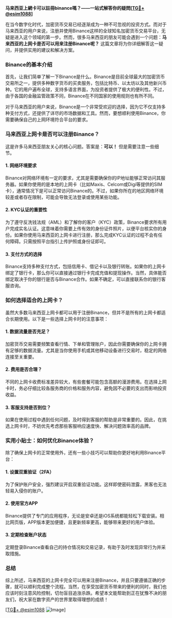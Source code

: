 **马来西亚上網卡可以註冊binance嗎？——一站式解答你的疑問[[TG💪+ @esim1088](https://t.me/s/esim1088)]**

在当今数字化时代，加密货币交易已经逐渐成为一种不可忽视的投资方式。而对于马来西亚的用户来说，注册并使用Binance这样的全球知名加密货币交易平台，无疑是进入这个领域的第一步。然而，很多马来西亚的朋友可能会遇到一个问题：**马来西亚的上网卡是否可以用来注册Binance呢？** 这篇文章将为你详细解答这一疑问，并提供实用的建议和解决方案。

### Binance的基本介绍

首先，让我们简单了解一下Binance是什么。Binance是目前全球最大的加密货币交易所之一，提供多种数字货币的买卖服务，包括比特币、以太坊以及其他新兴币种。它的用户遍布全球，支持多语言界面，为投资者提供了极大的便利性。不过，由于各国的金融监管政策不同，Binance在不同国家的使用规则也有所不同。

对于马来西亚的用户来说，Binance是一个非常受欢迎的选择，因为它不仅支持多种支付方式，还提供了详尽的市场数据和工具。然而，要想顺利使用Binance，你需要确保自己的上网环境符合平台的要求。

### 马来西亚上网卡是否可以注册Binance？

这是许多马来西亚朋友关心的核心问题。答案是：**可以！** 但是需要注意一些细节。

#### 1. 网络环境要求
Binance对网络环境有一定的要求，尤其是需要确保你的IP地址能够正常访问其服务器。如果你使用的是本地的上网卡（比如Maxis、Celcom或Digi等提供的SIM卡），通常情况下是可以正常访问Binance的。不过，如果你所在的地区网络环境较差或者存在限制，可能会导致无法登录或使用某些功能。

#### 2. KYC认证的重要性
为了遵守反洗钱法规（AML）和了解你的客户（KYC）政策，Binance要求所有用户完成实名认证。这意味着你需要上传有效的身份证件照片，以便平台核实你的身份。如果你使用马来西亚的上网卡进行注册，那么完成KYC认证的过程不会有任何障碍。只需按照平台指引上传护照或身份证即可。

#### 3. 支付方式的选择
Binance支持多种支付方式，包括信用卡、借记卡以及银行转账。如果你的上网卡绑定了银行卡，那么你可以直接通过银行卡完成充值和提现操作。当然，具体能否绑定取决于你的银行是否与Binance合作。如果不确定，可以直接联系你的银行客服咨询。

### 如何选择适合的上网卡？

虽然大多数马来西亚上网卡都可以用于注册Binance，但并不是所有的上网卡都适合长期使用。以下是一些选择上网卡时的注意事项：

#### 1. 数据流量是否充足？
加密货币交易需要频繁查看行情、下单和管理账户，因此你需要确保你的上网卡拥有足够的数据流量。尤其是当你使用手机或其他移动设备进行交易时，稳定的网络连接至关重要。

#### 2. 费用是否合理？
不同的上网卡收费标准差异较大，有些套餐可能包含高额的漫游费用。在选择上网卡时，务必仔细比较各服务商的价格和服务内容，避免因不必要的支出而影响投资收益。

#### 3. 客服支持是否到位？
如果在使用过程中遇到任何问题，及时得到客服的帮助是非常重要的。因此，在挑选上网卡时，不妨优先考虑那些客服响应速度快、解决问题效率高的品牌。

### 实用小贴士：如何优化Binance体验？

除了确保上网卡的正常使用外，还有一些小技巧可以帮助你更好地利用Binance平台：

#### 1. 设置双重验证（2FA）
为了保护账户安全，强烈建议开启双重验证功能。这样即使密码泄露，黑客也无法轻易入侵你的账户。

#### 2. 使用官方APP
Binance提供了专门的应用程序，无论是安卓还是iOS系统都能轻松下载安装。相比网页版，APP版本更加便捷，且更新频率更高，能够带来更好的用户体验。

#### 3. 定期检查账户状态
定期登录Binance查看自己的持仓情况和交易记录，有助于及时发现异常行为并采取措施。

### 总结

综上所述，马来西亚的上网卡完全可以用来注册Binance，并且只要遵循正确的步骤，就可以顺利完成整个流程。当然，在享受加密货币带来的便利的同时，我们也应该时刻注意风险控制，切勿盲目追涨杀跌。希望本文能帮助到正在犹豫不决的朋友们，祝大家在数字资产的世界里取得理想的成绩！

[[TG💪+ @esim1088](https://t.me/s/esim1088) ![Image](https://i.postimg.cc/4NQfJmqS/Snipaste-2025-05-13-00-14-12.png)]